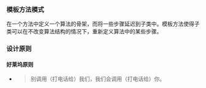 ### 模板方法模式

在一个方法中定义一个算法的骨架，而将一些步骤延迟到子类中。模板方法使得子类可以在不改变算法结构的情况下，重新定义算法中的某些步骤。

### 设计原则

#### 好莱坞原则

* > 别调用（打电话给）我们，我们会调用（打电话给）你。